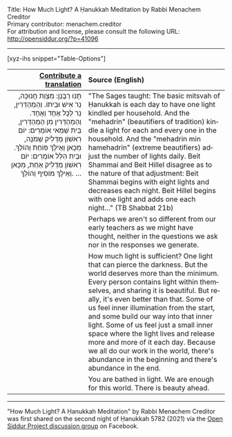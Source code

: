<html>
<head></head>
<body>
Title: How Much Light? A Ḥanukkah Meditation by Rabbi Menachem Creditor<br />
Primary contributor: menachem.creditor<br />
For attribution and license, please consult the following URL: <a href="http://opensiddur.org/?p=41096">http://opensiddur.org/?p=41096</a>
<p />
<hr />

[xyz-ihs snippet="Table-Options"]<table style="margin-left: auto; margin-right: auto;" class="draggable">
<thead><tr><th id="x" style="text-align: right;"><a href="/contribute/upload">Contribute a translation</a></th><th style="text-align: left;">Source (English)</th></tr></thead>
<tbody>
<tr><td style="vertical-align:top;">
<div class="commentary" lang="he" style="text-align: right;">
תָּנוּ רַבָּנַן: 
מִצְוַת חֲנוּכָּה, נֵר אִישׁ וּבֵיתוֹ. 
וְהַמְהַדְּרִין, נֵר לְכׇל אֶחָד וְאֶחָד. 
וְהַמְהַדְּרִין מִן הַמְהַדְּרִין, 
&nbsp;
בֵּית שַׁמַּאי אוֹמְרִים: יוֹם רִאשׁוֹן מַדְלִיק שְׁמֹנָה, מִכָּאן וְאֵילָךְ פּוֹחֵת וְהוֹלֵךְ. 
וּבֵית הִלֵּל אוֹמְרִים: יוֹם רִאשׁוֹן מַדְלִיק אַחַת, מִכָּאן וְאֵילָךְ מוֹסִיף וְהוֹלֵךְ. …
</div></td>

<td style="vertical-align:top;">
<div class="english" lang="en" style="text-align: left;">
"The Sages taught: 
The basic mitsvah of Ḥanukkah is each day to have one light kindled per household. 
And the "mehadrin" (beautifiers of tradition) kindle a light for each and every one in the household. 
And the "mehadrin min hamehadrin" (extreme beautifiers) adjust the number of lights daily. 
Beit Shammai and Beit Hillel disagree as to the nature of that adjustment: 
Beit Shammai begins with eight lights and decreases each night. 
Beit Hillel begins with one light and adds one each night…" <span class="citation">(TB Shabbat 21b)</span>
</div></td></tr>


<tr><td style="vertical-align:top;">
<div class="liturgy" lang="he" style="text-align: right;">

</div></td>

<td style="vertical-align:top;">
<div class="english" lang="en" style="text-align: left;">
Perhaps we aren't so different from our early teachers as we might have thought, 
neither in the questions we ask 
nor in the responses we generate. 
</div></td></tr>


<tr><td style="vertical-align:top;">
<div class="liturgy" lang="he" style="text-align: right;">

</div></td>

<td style="vertical-align:top;">
<div class="english" lang="en" style="text-align: left;">
How much light is sufficient? 
One light that can pierce the darkness. 
But the world deserves more than the minimum. 
Every person contains light within themselves, 
and sharing it is beautiful. 
But really, it's even better than that. 
Some of us feel inner illumination from the start, 
and some build our way into that inner light. 
Some of us feel just a small inner space where the light lives 
and release more and more of it each day. 
Because we all do our work in the world, 
there's abundance in the beginning 
and there's abundance in the end. 
</div></td></tr>


<tr><td style="vertical-align:top;">
<div class="liturgy" lang="he" style="text-align: right;">

</div></td>

<td style="vertical-align:top;">
<div class="english" lang="en" style="text-align: left;">
You are bathed in light. 
We are enough for this world.
There is beauty ahead.
</div></td></tr>
</tbody></table>

<hr />

"How Much Light? A Ḥanukkah Meditation" by Rabbi Menachem Creditor was first shared on the second night of Ḥanukkah 5782 (2021) via the <a href="https://www.facebook.com/groups/opensiddur/posts/10159069085192746/">Open Siddur Project discussion group</a> on Facebook.


</body>
</html>